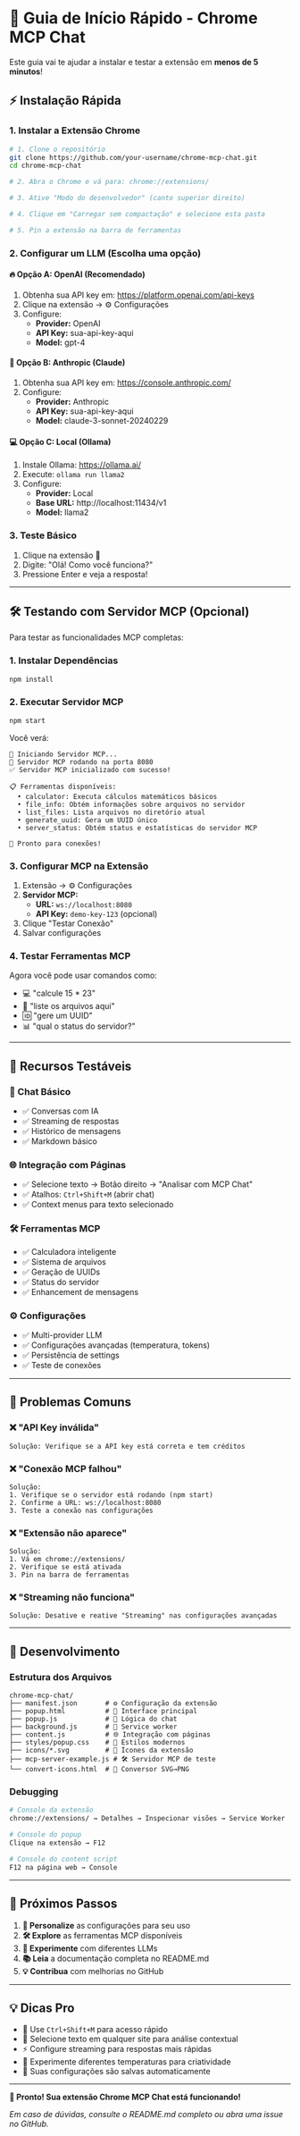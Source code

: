 # 🚀 Guia de Início Rápido - Chrome MCP Chat

Este guia vai te ajudar a instalar e testar a extensão em **menos de 5 minutos**!

## ⚡ **Instalação Rápida**

### **1. Instalar a Extensão Chrome**

```bash
# 1. Clone o repositório
git clone https://github.com/your-username/chrome-mcp-chat.git
cd chrome-mcp-chat

# 2. Abra o Chrome e vá para: chrome://extensions/

# 3. Ative "Modo do desenvolvedor" (canto superior direito)

# 4. Clique em "Carregar sem compactação" e selecione esta pasta

# 5. Pin a extensão na barra de ferramentas
```

### **2. Configurar um LLM (Escolha uma opção)**

#### **🔥 Opção A: OpenAI (Recomendado)**

1. Obtenha sua API key em: https://platform.openai.com/api-keys
2. Clique na extensão → ⚙️ Configurações
3. Configure:
   - **Provider:** OpenAI
   - **API Key:** sua-api-key-aqui
   - **Model:** gpt-4

#### **🧠 Opção B: Anthropic (Claude)**

1. Obtenha sua API key em: https://console.anthropic.com/
2. Configure:
   - **Provider:** Anthropic
   - **API Key:** sua-api-key-aqui
   - **Model:** claude-3-sonnet-20240229

#### **💻 Opção C: Local (Ollama)**

1. Instale Ollama: https://ollama.ai/
2. Execute: `ollama run llama2`
3. Configure:
   - **Provider:** Local
   - **Base URL:** http://localhost:11434/v1
   - **Model:** llama2

### **3. Teste Básico**

1. Clique na extensão 🤖
2. Digite: "Olá! Como você funciona?"
3. Pressione Enter e veja a resposta!

---

## 🛠️ **Testando com Servidor MCP (Opcional)**

Para testar as funcionalidades MCP completas:

### **1. Instalar Dependências**

```bash
npm install
```

### **2. Executar Servidor MCP**

```bash
npm start
```

Você verá:

```
🚀 Iniciando Servidor MCP...
📡 Servidor MCP rodando na porta 8080
✅ Servidor MCP inicializado com sucesso!

📋 Ferramentas disponíveis:
  • calculator: Executa cálculos matemáticos básicos
  • file_info: Obtém informações sobre arquivos no servidor
  • list_files: Lista arquivos no diretório atual
  • generate_uuid: Gera um UUID único
  • server_status: Obtém status e estatísticas do servidor MCP

🎯 Pronto para conexões!
```

### **3. Configurar MCP na Extensão**

1. Extensão → ⚙️ Configurações
2. **Servidor MCP:**
   - **URL:** `ws://localhost:8080`
   - **API Key:** `demo-key-123` (opcional)
3. Clique "Testar Conexão"
4. Salvar configurações

### **4. Testar Ferramentas MCP**

Agora você pode usar comandos como:

- 💻 "calcule 15 \* 23"
- 📁 "liste os arquivos aqui"
- 🆔 "gere um UUID"
- 📊 "qual o status do servidor?"

---

## 🎯 **Recursos Testáveis**

### **💬 Chat Básico**

- ✅ Conversas com IA
- ✅ Streaming de respostas
- ✅ Histórico de mensagens
- ✅ Markdown básico

### **🌐 Integração com Páginas**

- ✅ Selecione texto → Botão direito → "Analisar com MCP Chat"
- ✅ Atalhos: `Ctrl+Shift+M` (abrir chat)
- ✅ Context menus para texto selecionado

### **🛠️ Ferramentas MCP**

- ✅ Calculadora inteligente
- ✅ Sistema de arquivos
- ✅ Geração de UUIDs
- ✅ Status do servidor
- ✅ Enhancement de mensagens

### **⚙️ Configurações**

- ✅ Multi-provider LLM
- ✅ Configurações avançadas (temperatura, tokens)
- ✅ Persistência de settings
- ✅ Teste de conexões

---

## 🐛 **Problemas Comuns**

### **❌ "API Key inválida"**

```
Solução: Verifique se a API key está correta e tem créditos
```

### **❌ "Conexão MCP falhou"**

```
Solução:
1. Verifique se o servidor está rodando (npm start)
2. Confirme a URL: ws://localhost:8080
3. Teste a conexão nas configurações
```

### **❌ "Extensão não aparece"**

```
Solução:
1. Vá em chrome://extensions/
2. Verifique se está ativada
3. Pin na barra de ferramentas
```

### **❌ "Streaming não funciona"**

```
Solução: Desative e reative "Streaming" nas configurações avançadas
```

---

## 🔧 **Desenvolvimento**

### **Estrutura dos Arquivos**

```
chrome-mcp-chat/
├── manifest.json       # ⚙️ Configuração da extensão
├── popup.html          # 🎨 Interface principal
├── popup.js            # 🧠 Lógica do chat
├── background.js       # 🔧 Service worker
├── content.js          # 🌐 Integração com páginas
├── styles/popup.css    # 💅 Estilos modernos
├── icons/*.svg         # 🎯 Ícones da extensão
├── mcp-server-example.js # 🛠️ Servidor MCP de teste
└── convert-icons.html  # 🎨 Conversor SVG→PNG
```

### **Debugging**

```bash
# Console da extensão
chrome://extensions/ → Detalhes → Inspecionar visões → Service Worker

# Console do popup
Clique na extensão → F12

# Console do content script
F12 na página web → Console
```

---

## 🎉 **Próximos Passos**

1. **🔧 Personalize** as configurações para seu uso
2. **🛠️ Explore** as ferramentas MCP disponíveis
3. **🧪 Experimente** com diferentes LLMs
4. **📚 Leia** a documentação completa no README.md
5. **💡 Contribua** com melhorias no GitHub

---

## 💡 **Dicas Pro**

- 🎯 Use `Ctrl+Shift+M` para acesso rápido
- 📝 Selecione texto em qualquer site para análise contextual
- ⚡ Configure streaming para respostas mais rápidas
- 🔧 Experimente diferentes temperaturas para criatividade
- 💾 Suas configurações são salvas automaticamente

---

**🚀 Pronto! Sua extensão Chrome MCP Chat está funcionando!**

_Em caso de dúvidas, consulte o README.md completo ou abra uma issue no GitHub._
